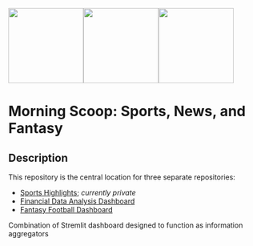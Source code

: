 <img src="https://media-thumbs.golden.com/i0ixq1KNa5VuYw27JddPCKETKUg=/100x100/smart/golden-media.s3.amazonaws.com%2Ftopic_images%2F6c3fdb0966b049eba2b9c2331da224f0.png" width="150"><img src="https://static.finnhub.io/img/finnhub_2020-05-09_20_51/logo/logo-gradient2.png" width="150"><img src="https://espnpressroom.com/us/files/2016/08/Fantasy-Football-App-LOGO.png" width="150">

# Morning Scoop: Sports, News, and Fantasy

## Description
This repository is the central location for three separate repositories:
* [Sports Highlights](https://github.com/iainmuir6/sportsHighlights); *currently private*
* [Financial Data Analysis Dashboard](https://github.com/iainmuir6/Financial-Data-Analysis-Dashboard)
* [Fantasy Football Dashboard](https://github.com/iainmuir6/Fantasy-Football-Dashboard)

Combination of Stremlit dashboard designed to function as information aggregators

